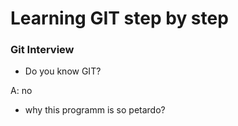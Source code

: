 # Learning GIT step by step

### Git Interview

* Do you know GIT?

A: no

* why this programm is so petardo?